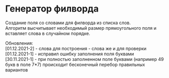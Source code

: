 # Генератор филворда

Создание поля со словами для филворда из списка слов.  
Алгоритм высчитывает необходимый размер прямоугольного поля и вставляет слова в случайном порядке.  
  
Обновления:  
\[01.12.2021-2\] - слова для построения - слова же и для проверки  
\[01.12.2021-1\] - исправил ошибку заполнения поля буквами  
\[30.11.2021-1\] - при полностью заполненном поле буквами (например 49 букв в поле 7*7) происходит бесконечный перебор правильных вариантов  